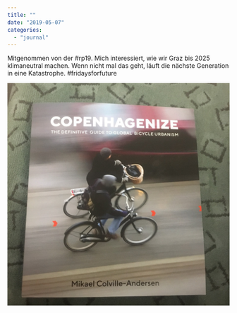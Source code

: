```yaml
---
title: ""
date: "2019-05-07"
categories: 
  - "journal"
---
```


Mitgenommen von der #rp19. Mich interessiert, wie wir Graz bis 2025 klimaneutral machen. Wenn nicht mal das geht, läuft die nächste Generation in eine Katastrophe. #fridaysforfuture

![](images/fea818fc44.jpg)
